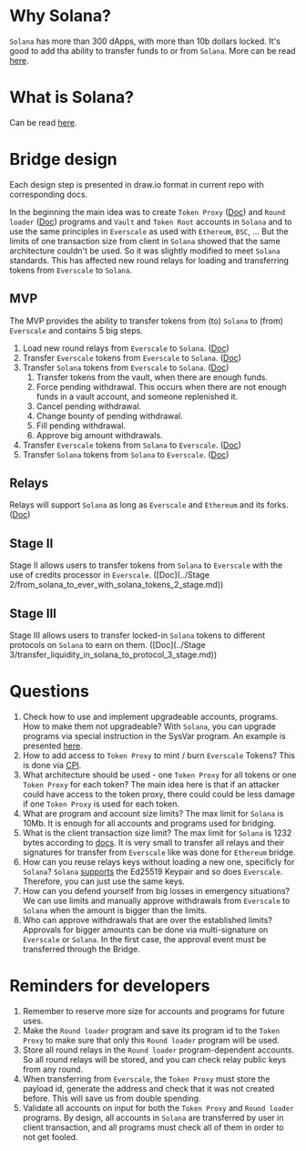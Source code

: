 # Why Solana?

`Solana` has more than 300 dApps, with more than 10b dollars locked. It's good to add tha ability to transfer funds
to or from `Solana`. More can be read [here](https://docs.solana.com/ru/introduction#why-solana).

# What is Solana?

Can be read [here](https://docs.solana.com/ru/introduction#what-is-solana).

# Bridge design

Each design step is presented in draw.io format in current repo with corresponding docs.

In the beginning the main idea was to create `Token Proxy` ([Doc](../programs/token_proxy.md)) and `Round loader` ([Doc](../programs/round_loader.md)) programs and `Vault` and `Token Root` accounts in `Solana` 
and to use the same principles in `Everscale` as used with `Ethereum`, `BSC`, ... 
But the limits of one transaction size from client in `Solana` showed that the same architecture couldn't be used.
So it was slightly modified to meet `Solana` standards. This has affected new round relays for loading and transferring
tokens from `Everscale` to `Solana`.

## MVP

The MVP provides the ability to transfer tokens from (to) `Solana` to (from) `Everscale` and contains 5 big steps.

1. Load new round relays from `Everscale` to `Solana`. ([Doc](../MVP/relays_round_loading.md))
2. Transfer `Everscale` tokens from `Everscale` to `Solana`. ([Doc](../MVP/from_ever_to_solana_with_ever_tokens.md))
3. Transfer `Solana` tokens from `Everscale` to `Solana`. ([Doc](../MVP/from_ever_to_solana_with_solana_tokens.md))
   1. Transfer tokens from the vault, when there are enough funds.
   2. Force pending withdrawal. This occurs when there are not enough funds in a vault account, and someone replenished it.
   3. Cancel pending withdrawal.
   4. Change bounty of pending withdrawal.
   5. Fill pending withdrawal.
   6. Approve big amount withdrawals.
4. Transfer `Everscale` tokens from `Solana` to `Everscale`. ([Doc](../MVP/from_solana_to_ever_with_ever_tokens.md))
5. Transfer `Solana` tokens from `Solana` to `Everscale`. ([Doc](../MVP/from_solana_to_ever_with_solana_tokens.md))

## Relays

Relays will support `Solana` as long as `Everscale` and `Ethereum` and its forks. ([Doc](../relays/relay.md))

## Stage II

Stage II allows users to transfer tokens from `Solana` to `Everscale` with the use of credits processor in `Everscale`. ([Doc](../Stage 2/from_solana_to_ever_with_solana_tokens_2_stage.md))

## Stage III

Stage III allows users to transfer locked-in `Solana` tokens to different protocols on `Solana` to earn on them. ([Doc](../Stage 3/transfer_liquidity_in_solana_to_protocol_3_stage.md))

# Questions

1. Check how to use and implement upgradeable accounts, programs. How to make them not upgradeable?
With `Solana`, you can upgrade programs via special instruction in the SysVar program. An example is presented [here](https://medium.com/coinmonks/solana-internals-part-2-how-is-a-solana-deployed-and-upgraded-d0ae52601b99).
2. How to add access to `Token Proxy` to mint / burn `Everscale` Tokens?
This is done via [CPI](https://docs.solana.com/developing/programming-model/calling-between-programs).
3. What architecture should be used - one `Token Proxy` for all tokens or one `Token Proxy` for each token?
The main idea here is that if an attacker could have access to the token proxy, there could could be less damage 
if one `Token Proxy` is used for each token.
4. What are program and account size limits?
The max limit for `Solana` is 10Mb. It is enough for all accounts and programs used for bridging.
5. What is the client transaction size limit?
The max limit for `Solana` is 1232 bytes according to [docs](https://docs.solana.com/ru/proposals/transactions-v2). 
It is very small to transfer all relays and their signatures for transfer from `Everscale` like was done for `Ethereum` bridge.
6. How can you reuse relays keys without loading a new one, specificly for `Solana`?
`Solana` [supports](https://solana-labs.github.io/solana-web3.js/classes/Keypair.html) the Ed25519 Keypair and so does `Everscale`.
Therefore, you can just use the same keys.
7. How can you defend yourself from big losses in emergency situations?
We can use limits and manually approve withdrawals from `Everscale` to `Solana` when the amount is bigger than the limits.
8. Who can approve withdrawals that are over the established limits?
Approvals for bigger amounts can be done via multi-signature on `Everscale` or `Solana`. In the first case, the approval event must be transferred through the Bridge.

# Reminders for developers

1. Remember to reserve more size for accounts and programs for future uses.
2. Make the `Round loader` program and save its program id to the `Token Proxy` to make sure that only this `Round loader` program will be used.
3. Store all round relays in the `Round loader` program-dependent accounts. So all round relays will be stored, and you can check relay public keys from any round.
4. When transferring from `Everscale`, the `Token Proxy` must store the payload id, generate the address and check that it was not created before. This will save us from double spending.
5. Validate all accounts on input for both the `Token Proxy` and `Round loader` programs. By design, all accounts in `Solana` are 
transferred by user in client transaction, and all programs must check all of them in order to not get fooled.
